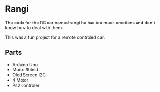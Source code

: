 # Rangi
The code for the RC car named rangi he has too much emotions and don't know how to deal with them

This was a fun project for a remote controled car. 

## Parts 

- Arduino Uno
- Motor Shield
- Oled Screen I2C 
- 4 Motor
- Ps2 controler 
